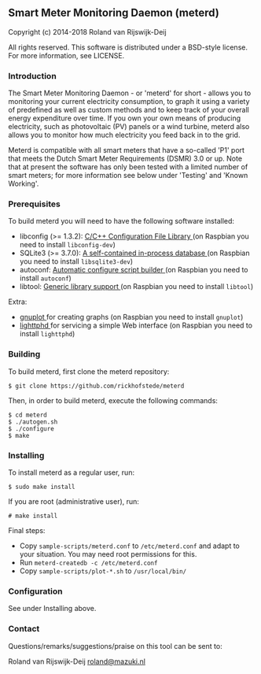 ## Smart Meter Monitoring Daemon (meterd)

Copyright (c) 2014-2018 Roland van Rijswijk-Deij

All rights reserved. This software is distributed under a BSD-style
license. For more information, see LICENSE.

### Introduction

The Smart Meter Monitoring Daemon - or 'meterd' for short - allows you to
monitoring your current electricity consumption, to graph it using a variety
of predefined as well as custom methods and to keep track of your overall
energy expenditure over time. If you own your own means of producing
electricity, such as photovoltaic (PV) panels or a wind turbine, meterd also
allows you to monitor how much electricity you feed back in to the grid.

Meterd is compatible with all smart meters that have a so-called 'P1' port
that meets the Dutch Smart Meter Requirements (DSMR) 3.0 or up. Note that at
present the software has only been tested with a limited number of smart
meters; for more information see below under 'Testing' and 'Known Working'.

### Prerequisites

To build meterd you will need to have the following software installed:

 - libconfig (>= 1.3.2): [ C/C++ Configuration File Library ](http://www.hyperrealm.com/libconfig/) (on Raspbian you need to install `libconfig-dev`)
 - SQLite3 (>= 3.7.0): [ A self-contained in-process database ](http://www.sqlite.org) (on Raspbian you need to install `libsqlite3-dev`)
 - autoconf: [ Automatic configure script builder ](http://www.gnu.org/software/autoconf/autoconf.html) (on Raspbian you need to install `autoconf`)
 - libtool: [ Generic library support ](http://www.gnu.org/software/libtool/) (on Raspbian you need to install `libtool`)

Extra:
 - [ gnuplot ](http://www.gnuplot.info) for creating graphs (on Raspbian you need to install `gnuplot`)
 - [ lighttphd ](https://www.lighttpd.net) for servicing a simple Web interface (on Raspbian you need to install `lighttphd`)

### Building

To build meterd, first clone the meterd repository:
```
$ git clone https://github.com/rickhofstede/meterd
```
Then, in order to build meterd, execute the following commands:
```
$ cd meterd
$ ./autogen.sh
$ ./configure
$ make
```

### Installing 

To install meterd as a regular user, run:
```
$ sudo make install
```
If you are root (administrative user), run:
```
# make install
```

Final steps:

 - Copy `sample-scripts/meterd.conf` to `/etc/meterd.conf` and adapt to your situation. You may need root permissions for this.
 - Run `meterd-createdb -c /etc/meterd.conf`
 - Copy `sample-scripts/plot-*.sh` to `/usr/local/bin/`

### Configuration

See under Installing above.

### Contact

Questions/remarks/suggestions/praise on this tool can be sent to:

Roland van Rijswijk-Deij 	<roland@mazuki.nl>
